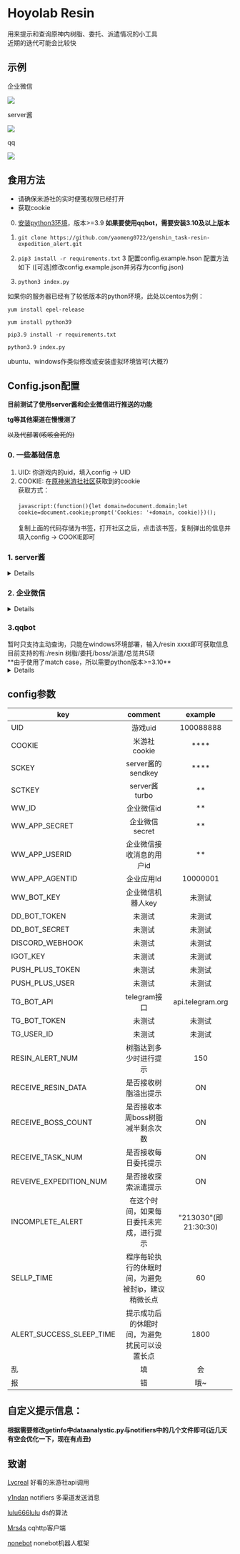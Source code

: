 # Hoyolab Resin
用来提示和查询原神内树脂、委托、派遣情况的小工具<br>
近期的迭代可能会比较快
## 示例

企业微信

![](https://youngmoe.com/img/hoyolab_resin/5.png)

server酱

![](https://youngmoe.com/img/hoyolab_resin/6.png)

qq

![](https://youngmoe.com/img/hoyolab_resin/7.png)

## 食用方法
* 请确保米游社的实时便笺权限已经打开
* 获取cookie

0. [安装python3环境](https://www.python.org)，版本>=3.9 **如果要使用qqbot，需要安装3.10及以上版本**
    
1. `git clone https://github.com/yaomeng0722/genshin_task-resin-expedition_alert.git`
2. `pip3 install -r requirements.txt`
3  配置config.example.hson 配置方法如下 (\[可选\]修改config.example.json并另存为config.json)
1. `python3 index.py`

如果你的服务器已经有了较低版本的python环境，此处以centos为例：

`yum install epel-release`

`yum install python39`

`pip3.9 install -r requirements.txt`

`python3.9 index.py`

ubuntu、windows作类似修改或安装虚拟环境皆可(大概?)

## Config.json配置

**目前测试了使用server酱和企业微信进行推送的功能**

**tg等其他渠道在慢慢测了**


<s> 以及代部署(咳咳会死的)</s>
### 0. 一些基础信息
1. UID: 你游戏内的uid，填入config -> UID
1. COOKIE: 在[原神米游社社区](https://bbs.mihoyo.com/ys)获取到的cookie 
    <br> 获取方式：</br>
    <br> `javascript:(function(){let domain=document.domain;let cookie=document.cookie;prompt('Cookies: '+domain, cookie)})();`</br>
    <br>  复制上面的代码存储为书签，打开社区之后，点击该书签，复制弹出的信息并填入config -> COOKIE即可</br>

### 1. server酱
<details>
1. 前往[server酱](https://sct.ftqq.com/)官网注册并绑定微信<br>
2. 将获取到的send key填入config -> SCKEY中即可<br>

server酱免费版每天有5次的调用次数上限
</details>

### 2. 企业微信
<details>
1. [注册企业微信](https://work.weixin.qq.com/)(个人即可注册，不需要进行企业身份验证)


2. 在"应用管理"中创建新应用

![](https://youngmoe.com/img/hoyolab_resin/1.png "(个人即可注册，不需要进行企业身份验证)")

3. 在应用中查看agentid与secret分别填入config -> WECOM_AGENT_ID 与 config -> WECOM_SECRET (注：secret需要在手机端的企业微信进行查看)

![](https://youngmoe.com/img/hoyolab_resin/3.png "secret需要在手机端的企业微信进行查看")

4. 在"我的企业"中获取企业id填入config -> WECOM_CORP_ID

![](https://youngmoe.com/img/hoyolab_resin/2.png)

5. 在"通讯录" -> "成员管理" 中获取要收取信息的人员账号填入config -> WECOM_USER_ID

![](https://youngmoe.com/img/hoyolab_resin/4.png)


</details>

### 3.qqbot
<summary>暂时只支持主动查询，只能在windows环境部署，输入/resin xxxx即可获取信息<br>目前支持的有:/resin 树脂/委托/boss/派遣/总览共5项</summary>
**由于使用了match case，所以需要python版本>=3.10**
<details>

qqbot现在的部署有点麻烦= =使用了NoneBot2作为机器人框架,只支持windows平台<br>

目前只有私聊功能，群聊使用可能需要代部署(即由他人来保存你的cookie并发送消息，会有很多不必要的风险，暂时不考虑做)
<br>
[None2bot官方文档参考](https://v2.nonebot.dev/guide/)<br>
1. 安装虚拟环境 此处以virtualenv 为例<br> `pip install virtualenv`<br>
2. cd到你想要安装的文件夹 输入 `virtualenv your-mkdir-name` 创建虚拟环境<br>
3. cd到Scripts目录，使用普通cmd(非powershell)输入`activate`<br>
4. 如果之前有NoneBot v1，需要卸载 `pip uninstall nonebot`<br>
5. `pip install nb-cli`安装脚手架<br>
6. `cd ..` <br>`nb create` <br>创建目录，根据提示输入项目名称、插件存放路径、安装的插件 <br><br>
在选择安装插件时，注意用空格勾选cqhttp之后再回车<br>
<br>项目目录内包含`bot.py`<br>
在命令行使用如下命令即可运行这个NoneBot实例<br>
`nb run`<br>
或者<br>
`python bot.py`
7. [根据服务器版本安装机器人客户端并登录](https://github.com/Mrs4s/go-cqhttp/releases)      <br>
[文档参考](https://v2.nonebot.dev/guide/cqhttp-guide.html)      <br>
        运行.exe文件或者`./go-cqhttp`启动<br>
    
    
        生成默认配置文件并修改默认配置<br>
        
        修改`config.yml`文件<br>
    
        account:<br>
           uin: 机器人QQ号<br>
            password: "机器人密码"<br>
        
        message:<br>
            post-format: array<br>
        
        servers:<br>
          - ws-reverse:<br>
              universal: ws://127.0.0.1:8080/cqhttp/ws<br>

8. 在含有`bot.py`的项目目录中新建目录`plugins/resin_alert`并将源码中的alert文件夹复制进去,配置config\_data/config\_example.json中的UID与COOKIE<br>


9. 将alert/for\_qq文件夹中的\_\_init\_\_.py与config.py移至resin_alert文件夹<br>


10. 修改`bot.py`，在main前添加`nonebot.load_plugins("plugins")`<br>


11. 通过qq发送/resin 总览查看是否有消息返回，如果没有，尝试/echo hello查看是否有"hello"返回,都没有请提交issue

</details>

## config参数

| key                      |                      comment                       |       example        |
| ------------------------ | :------------------------------------------------: | :------------------: |
| UID                      |                      游戏uid                       |      100088888       |
| COOKIE                   |                    米游社cookie                    |         ****         |
| SCKEY                    |                 server酱的sendkey                  |         ****         |
| SCTKEY                   |                   server酱turbo                    |          **          |
| WW_ID                    |                     企业微信id                     |          **          |
| WW_APP_SECRET            |                   企业微信secret                   |          **          |
| WW_APP_USERID            |              企业微信接收消息的用户id              |          **          |
| WW_APP_AGENTID           |                     企业应用Id                     |       10000001       |
| WW_BOT_KEY               |                 企业微信机器人key                  |        未测试        |
| DD_BOT_TOKEN             |                       未测试                       |        未测试        |
| DD_BOT_SECRET            |                       未测试                       |        未测试        |
| DISCORD_WEBHOOK          |                       未测试                       |        未测试        |
| IGOT_KEY                 |                       未测试                       |        未测试        |
| PUSH_PLUS_TOKEN          |                       未测试                       |        未测试        |
| PUSH_PLUS_USER           |                       未测试                       |        未测试        |
| TG_BOT_API               |                    telegram接口                    |   api.telegram.org   |
| TG_BOT_TOKEN             |                       未测试                       |        未测试        |
| TG_USER_ID               |                       未测试                       |        未测试        |
| RESIN_ALERT_NUM          |               树脂达到多少时进行提示               |         150          |
| RECEIVE_RESIN_DATA       |                是否接收树脂溢出提示                |          ON          |
| RECEIVE_BOSS_COUNT       |          是否接收本周boss树脂减半剩余次数          |          ON          |
| RECEIVE_TASK_NUM         |                是否接收每日委托提示                |          ON          |
| REVEIVE_EXPEDITION_NUM   |                是否接收探索派遣提示                |          ON          |
| INCOMPLETE_ALERT         |      在这个时间，如果每日委托未完成，进行提示      | "213030"(即21:30:30) |
| SELLP_TIME               | 程序每轮执行的休眠时间，为避免被封ip，建议稍微长点 |          60          |
| ALERT_SUCCESS_SLEEP_TIME |    提示成功后的休眠时间，为避免扰民可以设置长点    |         1800         |
| 乱                       |                         填                         |          会          |
| 报                       |                         错                         |         哦~          |


## 自定义提示信息：
#### 根据需要修改getinfo中dataanalystic.py与notifiers中的几个文件即可(近几天有空会优化一下，现在有点丑)


## 致谢
[Lycreal](https://github.com/Lycreal) 好看的米游社api调用

[y1ndan](https://www.yindan.me/tutorial/genshin-impact-helper.html) notifiers 多渠道发送消息

[lulu666lulu](https://github.com/lulu666lulu) ds的算法

[Mrs4s](https://github.com/Mrs4s) cqhttp客户端

[nonebot](https://github.com/nonebot/nonebot2) nonebot机器人框架